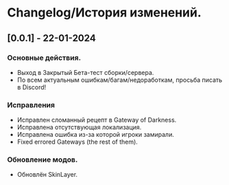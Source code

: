 # Changelog/История изменений.

## [0.0.1] - 22-01-2024

### Основные действия.
- Выход в Закрытый Бета-тест сборки/сервера.
- По всем актуальным ошибкам/багам/недоработкам, просьба писать в Discord!

### Исправления
- Исправлен сломанный рецепт в Gateway of Darkness.
- Исправлена ​​отсутствующая локализация.
- Исправлена ошибка из-за которой игроки замирали.
- Fixed errored Gateways (the rest of them).

### Обновление модов.
- Обновлён SkinLayer.
